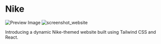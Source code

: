 # Nike
![Preview Image](https://example.com/path/to/your/preview-image.png)
![screenshot_website](https://github.com/Silvercrow0251/Nike/assets/77614961/3a687c1a-59ff-4d23-8346-9be080054a03)


Introducing a dynamic Nike-themed website built using Tailwind CSS and React.
